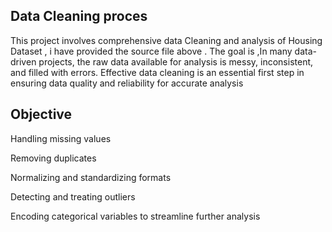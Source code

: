 ## Data Cleaning  proces

This project involves comprehensive data Cleaning and analysis of Housing  Dataset , i have provided the source file above  . The goal is ,In many data-driven projects, the raw data available for analysis is messy, inconsistent, and filled with errors. Effective data cleaning is an essential first step in ensuring data quality and reliability for accurate analysis 

## Objective

Handling missing values

Removing duplicates

Normalizing and standardizing formats

Detecting and treating outliers

Encoding categorical variables to streamline further analysis
